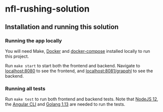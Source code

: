 # nfl-rushing-solution

## Installation and running this solution
### Running the app locally
You will need Make, [Docker](https://www.docker.com/) and [docker-compose](https://docs.docker.com/compose/install/) installed locally to run this project.

Run `make start` to start both the frontend and backend. Navigate to [localhost:8080](http://localhost:8080) to see the frontend, and [localhost:8081/grapqhl](http://localhost:8081/graphql) to see the backend.

### Running all tests
Run `make test` to run both frontend and backend tests. Note that [NodeJS 12](https://nodejs.org/en/download/package-manager/), the [Angular CLI](https://cli.angular.io/) and [Golang 1.13](https://golang.org/dl/) are needed to run the tests.
